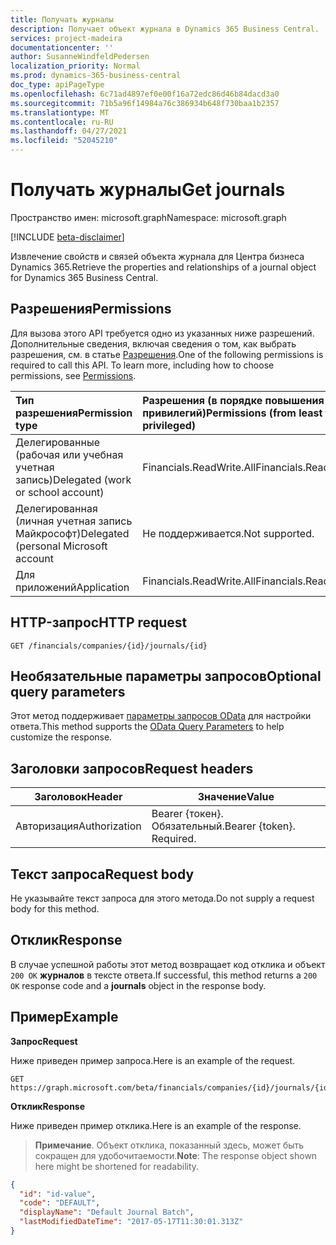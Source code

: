 ```yaml
---
title: Получать журналы
description: Получает объект журнала в Dynamics 365 Business Central.
services: project-madeira
documentationcenter: ''
author: SusanneWindfeldPedersen
localization_priority: Normal
ms.prod: dynamics-365-business-central
doc_type: apiPageType
ms.openlocfilehash: 6c71ad4897ef0e00f16a72edc86d46b84dacd3a0
ms.sourcegitcommit: 71b5a96f14984a76c386934b648f730baa1b2357
ms.translationtype: MT
ms.contentlocale: ru-RU
ms.lasthandoff: 04/27/2021
ms.locfileid: "52045210"
---
```

# <a name="get-journals"></a><span data-ttu-id="e5f72-103">Получать журналы</span><span class="sxs-lookup"><span data-stu-id="e5f72-103">Get journals</span></span>

<span data-ttu-id="e5f72-104">Пространство имен: microsoft.graph</span><span class="sxs-lookup"><span data-stu-id="e5f72-104">Namespace: microsoft.graph</span></span>

[!INCLUDE [beta-disclaimer](../../includes/beta-disclaimer.md)]

<span data-ttu-id="e5f72-105">Извлечение свойств и связей объекта журнала для Центра бизнеса Dynamics 365.</span><span class="sxs-lookup"><span data-stu-id="e5f72-105">Retrieve the properties and relationships of a journal object for Dynamics 365 Business Central.</span></span>

## <a name="permissions"></a><span data-ttu-id="e5f72-106">Разрешения</span><span class="sxs-lookup"><span data-stu-id="e5f72-106">Permissions</span></span>
<span data-ttu-id="e5f72-p101">Для вызова этого API требуется одно из указанных ниже разрешений. Дополнительные сведения, включая сведения о том, как выбрать разрешения, см. в статье [Разрешения](/graph/permissions-reference).</span><span class="sxs-lookup"><span data-stu-id="e5f72-p101">One of the following permissions is required to call this API. To learn more, including how to choose permissions, see [Permissions](/graph/permissions-reference).</span></span>

|<span data-ttu-id="e5f72-109">Тип разрешения</span><span class="sxs-lookup"><span data-stu-id="e5f72-109">Permission type</span></span> |<span data-ttu-id="e5f72-110">Разрешения (в порядке повышения привилегий)</span><span class="sxs-lookup"><span data-stu-id="e5f72-110">Permissions (from least to most privileged)</span></span>|
|:---------------|:------------------------------------------|
|<span data-ttu-id="e5f72-111">Делегированные (рабочая или учебная учетная запись)</span><span class="sxs-lookup"><span data-stu-id="e5f72-111">Delegated (work or school account)</span></span>|<span data-ttu-id="e5f72-112">Financials.ReadWrite.All</span><span class="sxs-lookup"><span data-stu-id="e5f72-112">Financials.ReadWrite.All</span></span> |
|<span data-ttu-id="e5f72-113">Делегированная (личная учетная запись Майкрософт)</span><span class="sxs-lookup"><span data-stu-id="e5f72-113">Delegated (personal Microsoft account</span></span>|<span data-ttu-id="e5f72-114">Не поддерживается.</span><span class="sxs-lookup"><span data-stu-id="e5f72-114">Not supported.</span></span>|
|<span data-ttu-id="e5f72-115">Для приложений</span><span class="sxs-lookup"><span data-stu-id="e5f72-115">Application</span></span>|<span data-ttu-id="e5f72-116">Financials.ReadWrite.All</span><span class="sxs-lookup"><span data-stu-id="e5f72-116">Financials.ReadWrite.All</span></span>|

## <a name="http-request"></a><span data-ttu-id="e5f72-117">HTTP-запрос</span><span class="sxs-lookup"><span data-stu-id="e5f72-117">HTTP request</span></span>

```http
GET /financials/companies/{id}/journals/{id}
```

## <a name="optional-query-parameters"></a><span data-ttu-id="e5f72-118">Необязательные параметры запросов</span><span class="sxs-lookup"><span data-stu-id="e5f72-118">Optional query parameters</span></span>
<span data-ttu-id="e5f72-119">Этот метод поддерживает [параметры запросов OData](/graph/query-parameters) для настройки ответа.</span><span class="sxs-lookup"><span data-stu-id="e5f72-119">This method supports the [OData Query Parameters](/graph/query-parameters) to help customize the response.</span></span>

## <a name="request-headers"></a><span data-ttu-id="e5f72-120">Заголовки запросов</span><span class="sxs-lookup"><span data-stu-id="e5f72-120">Request headers</span></span>
|<span data-ttu-id="e5f72-121">Заголовок</span><span class="sxs-lookup"><span data-stu-id="e5f72-121">Header</span></span>|<span data-ttu-id="e5f72-122">Значение</span><span class="sxs-lookup"><span data-stu-id="e5f72-122">Value</span></span>|
|------|-----|
|<span data-ttu-id="e5f72-123">Авторизация</span><span class="sxs-lookup"><span data-stu-id="e5f72-123">Authorization</span></span>  |<span data-ttu-id="e5f72-p102">Bearer {токен}. Обязательный.</span><span class="sxs-lookup"><span data-stu-id="e5f72-p102">Bearer {token}. Required.</span></span> |

## <a name="request-body"></a><span data-ttu-id="e5f72-126">Текст запроса</span><span class="sxs-lookup"><span data-stu-id="e5f72-126">Request body</span></span>
<span data-ttu-id="e5f72-127">Не указывайте текст запроса для этого метода.</span><span class="sxs-lookup"><span data-stu-id="e5f72-127">Do not supply a request body for this method.</span></span>

## <a name="response"></a><span data-ttu-id="e5f72-128">Отклик</span><span class="sxs-lookup"><span data-stu-id="e5f72-128">Response</span></span>
<span data-ttu-id="e5f72-129">В случае успешной работы этот метод возвращает код отклика и объект `200 OK` **журналов** в тексте ответа.</span><span class="sxs-lookup"><span data-stu-id="e5f72-129">If successful, this method returns a `200 OK` response code and a **journals** object in the response body.</span></span>

## <a name="example"></a><span data-ttu-id="e5f72-130">Пример</span><span class="sxs-lookup"><span data-stu-id="e5f72-130">Example</span></span>

<span data-ttu-id="e5f72-131">**Запрос**</span><span class="sxs-lookup"><span data-stu-id="e5f72-131">**Request**</span></span>

<span data-ttu-id="e5f72-132">Ниже приведен пример запроса.</span><span class="sxs-lookup"><span data-stu-id="e5f72-132">Here is an example of the request.</span></span>
```http
GET https://graph.microsoft.com/beta/financials/companies/{id}/journals/{id}
```

<span data-ttu-id="e5f72-133">**Отклик**</span><span class="sxs-lookup"><span data-stu-id="e5f72-133">**Response**</span></span>

<span data-ttu-id="e5f72-134">Ниже приведен пример отклика.</span><span class="sxs-lookup"><span data-stu-id="e5f72-134">Here is an example of the response.</span></span> 

> <span data-ttu-id="e5f72-135">**Примечание**. Объект отклика, показанный здесь, может быть сокращен для удобочитаемости.</span><span class="sxs-lookup"><span data-stu-id="e5f72-135">**Note**: The response object shown here might be shortened for readability.</span></span>

```json
{
  "id": "id-value",
  "code": "DEFAULT",
  "displayName": "Default Journal Batch",
  "lastModifiedDateTime": "2017-05-17T11:30:01.313Z"
}
```



